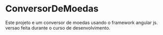 # ConversorDeMoedas

Este projeto e um conversor de moedas usando o framework angular js.
versao feita durante o curso de desenvolvimento.


